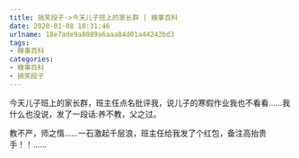 ```yaml
---
title: 搞笑段子->今天儿子班上的家长群 | 糗事百科
date: 2020-01-08 18:31:46
urlname: 18e7ade9a8089a6aaa84d01a44242bd3
tags: 
- 糗事百科
categories:
- 糗事百科
- 搞笑段子
---
```

今天儿子班上的家长群，班主任点名批评我，说儿子的寒假作业我也不看看……我什么也没说，发了一段话:养不教，父之过。

教不严，师之惰……一石激起千层浪，班主任给我发了个红包，备注高抬贵手！！……


